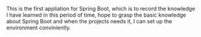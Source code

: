 This is the first appliation for Spring Boot, which is to record the knowledge I have learned in this period of time, hope to grasp the basic knowledge about Spring Boot and when the projects needs it, I can set up the environment conviniently.

